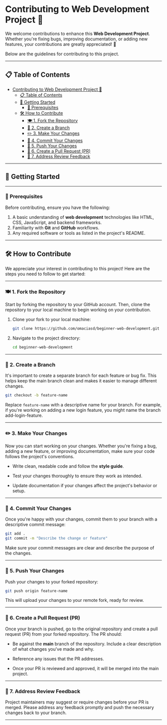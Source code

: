 # Contributing to Web Development Project 🚀

We welcome contributions to enhance this **Web Development Project**. Whether you're fixing bugs, improving documentation, or adding new features, your contributions are greatly appreciated! 🎉

Below are the guidelines for contributing to this project.

---

## 📋 Table of Contents

- [Contributing to Web Development Project 🚀](#contributing-to-web-development-project-)
  - [📋 Table of Contents](#-table-of-contents)
  - [🏁 Getting Started](#-getting-started)
    - [🔧 Prerequisites](#-prerequisites)
  - [🛠️ How to Contribute](#️-how-to-contribute)
    - [🍽️ 1. Fork the Repository](#️-1-fork-the-repository)
    - [🌱 2. Create a Branch](#-2-create-a-branch)
    - [✏️ 3. Make Your Changes](#️-3-make-your-changes)
    - [💾 4. Commit Your Changes](#-4-commit-your-changes)
    - [🚀 5. Push Your Changes](#-5-push-your-changes)
    - [🔄 6. Create a Pull Request (PR)](#-6-create-a-pull-request-pr)
    - [📝 7. Address Review Feedback](#-7-address-review-feedback)

---

## 🏁 Getting Started

---

### 🔧 Prerequisites

Before contributing, ensure you have the following:

1. A basic understanding of **web development** technologies like HTML, CSS, JavaScript, and backend frameworks.
2. Familiarity with **Git** and **GitHub** workflows.
3. Any required software or tools as listed in the project's README.

---

## 🛠️ How to Contribute

We appreciate your interest in contributing to this project! Here are the steps you need to follow to get started:

---

### 🍽️ 1. Fork the Repository

Start by forking the repository to your GitHub account. Then, clone the repository to your local machine to begin working on your contribution.

1. Clone your fork to your local machine:

   ```bash
   git clone https://github.com/omaciasd/beginner-web-development.git

   ```

2. Navigate to the project directory:

   ```bash
   cd beginner-web-development

   ```

---

### 🌱 2. Create a Branch

It's important to create a separate branch for each feature or bug fix. This helps keep the main branch clean and makes it easier to manage different changes.

   ```bash
   git checkout -b feature-name

   ```

Replace `feature-name` with a descriptive name for your branch. For example, if you're working on adding a new login feature, you might name the branch add-login-feature.

---

### ✏️ 3. Make Your Changes

Now you can start working on your changes. Whether you're fixing a bug, adding a new feature, or improving documentation, make sure your code follows the project's conventions.

- Write clean, readable code and follow the **style guide**.

- Test your changes thoroughly to ensure they work as intended.

- Update documentation if your changes affect the project's behavior or setup.

---

### 💾 4. Commit Your Changes

Once you're happy with your changes, commit them to your branch with a descriptive commit message:

   ```bash
   git add .
   git commit -m "Describe the change or feature"

   ```

Make sure your commit messages are clear and describe the purpose of the changes.

---

### 🚀 5. Push Your Changes

Push your changes to your forked repository:

   ```bash
   git push origin feature-name

   ```

This will upload your changes to your remote fork, ready for review.

---

### 🔄 6. Create a Pull Request (PR)

Once your branch is pushed, go to the original repository and create a pull request (PR) from your forked repository. The PR should:

- Be against the **main** branch of the repository.
Include a clear description of what changes you've made and why.

- Reference any issues that the PR addresses.

- Once your PR is reviewed and approved, it will be merged into the main project.

---

### 📝 7. Address Review Feedback

Project maintainers may suggest or require changes before your PR is merged. Please address any feedback promptly and push the necessary changes back to your branch.

---

